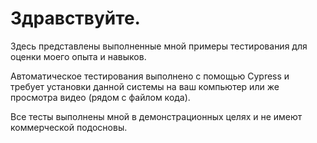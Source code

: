# Здравствуйте.
Здесь представлены выполненные мной примеры тестирования для оценки моего опыта и навыков.

Автоматическое тестирования выполнено с помощью Cypress и требует установки данной системы на ваш компьютер или же просмотра видео
(рядом с файлом кода).


Все тесты выполнены мной в демонстрационных целях и не имеют коммерческой подосновы.
